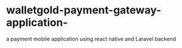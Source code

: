 # walletgold-payment-gateway-application-
a payment mobile application using react native and Laravel backend 
